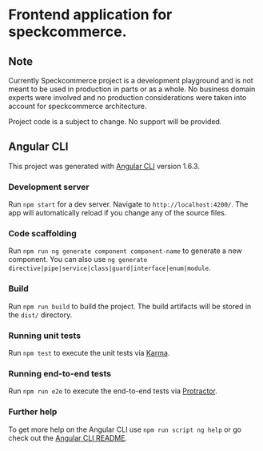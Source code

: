 # Frontend application for speckcommerce.

## Note

Currently Speckcommerce project is a development playground and is not meant to be used
in production in parts or as a whole. No business domain experts were involved
and no production considerations were taken into account for speckcommerce
architecture.

Project code is a subject to change. No support will be provided.

## Angular CLI

This project was generated with [Angular CLI](https://github.com/angular/angular-cli) version 1.6.3.

### Development server

Run `npm start` for a dev server. Navigate to `http://localhost:4200/`. The app
will automatically reload if you change any of the source files.

### Code scaffolding

Run `npm run ng generate component component-name` to generate a new
component. You can also use `ng generate
directive|pipe|service|class|guard|interface|enum|module`.

### Build

Run `npm run build` to build the project. The build artifacts will be
stored in the `dist/` directory.

### Running unit tests

Run `npm test` to execute the unit tests via [Karma](https://karma-runner.github.io).

### Running end-to-end tests

Run `npm run e2e` to execute the end-to-end tests via [Protractor](http://www.protractortest.org/).

### Further help

To get more help on the Angular CLI use `npm run script ng help` or go check
out the [Angular CLI README](https://github.com/angular/angular-cli/blob/master/README.md).
